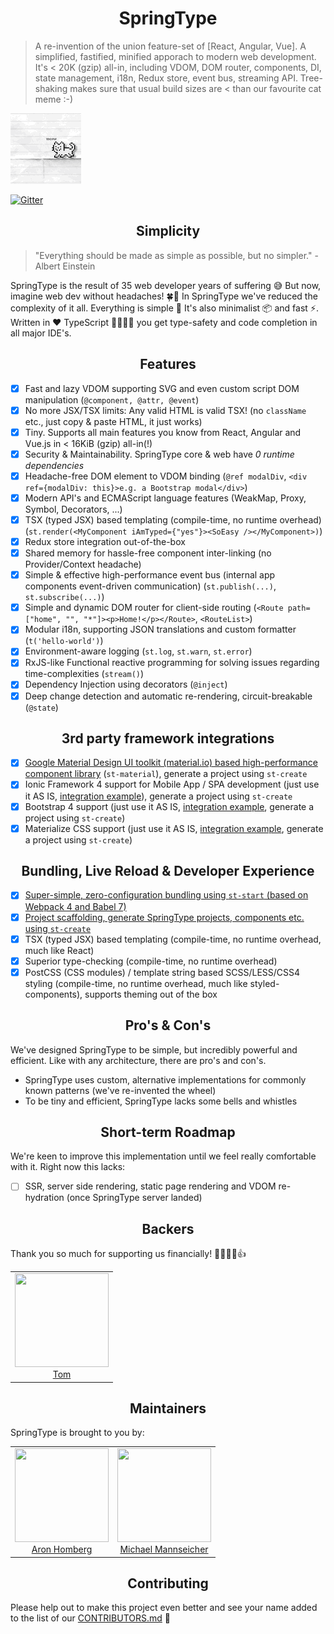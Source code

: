 <h1 align="center">SpringType</h1>

> A re-invention of the union feature-set of [React, Angular, Vue].
> A simplified, fastified, minified apporach to modern web development.
> It's < 20K (gzip) all-in, including VDOM, DOM router, components, DI, state management, i18n, Redux store, event bus, streaming API. Tree-shaking makes sure that usual build sizes are < than our favourite cat meme :-)

<img src="catmeme.gif" />

[![Gitter](https://badges.gitter.im/springtype-official/springtype.svg)](https://gitter.im/springtype-official/springtype?utm_source=badge&utm_medium=badge&utm_campaign=pr-badge)

<h2 align="center">Simplicity</h2>

> "Everything should be made as simple as possible, but no simpler." - Albert Einstein

SpringType is the result of 35 web developer years of suffering 😅 But now, imagine web dev without headaches! 🍀🎉 In SpringType we've reduced the complexity of it all. Everything is simple 🤩 It's also minimalist 📦 and fast ⚡. Written in ❤️ TypeScript 👩‍💻👨‍💻 you get type-safety and code completion in all major IDE's.

<h2 align="center">Features</h2>

- [x] Fast and lazy VDOM supporting SVG and even custom script DOM manipulation (`@component, @attr, @event`)
- [x] No more JSX/TSX limits: Any valid HTML is valid TSX! (no `className` etc., just copy & paste HTML, it just works)
- [x] Tiny. Supports all main features you know from React, Angular and Vue.js in < 16KiB (gzip) all-in(!)
- [x] Security & Maintainability. SpringType core & web have *0 runtime dependencies*
- [x] Headache-free DOM element to VDOM binding (`@ref modalDiv`, `<div ref={modalDiv: this}>e.g. a Bootstrap modal</div>`)
- [x] Modern API's and ECMAScript language features (WeakMap, Proxy, Symbol, Decorators, ...)
- [x] TSX (typed JSX) based templating (compile-time, no runtime overhead) (`st.render(<MyComponent iAmTyped={"yes"}><SoEasy /></MyComponent>)`)
- [x] Redux store integration out-of-the-box
- [x] Shared memory for hassle-free component inter-linking (no Provider/Context headache)
- [x] Simple & effective high-performance event bus (internal app components event-driven communication) (`st.publish(...)`, `st.subscribe(...)`)
- [x] Simple and dynamic DOM router for client-side routing (`<Route path=["home", "", "*"]><p>Home!</p></Route>`, `<RouteList>`)
- [x] Modular i18n, supporting JSON translations and custom formatter (`t('hello-world')`)
- [x] Environment-aware logging (`st.log`, `st.warn`, `st.error`)
- [x] RxJS-like Functional reactive programming for solving issues regarding time-complexities (`stream()`)
- [x] Dependency Injection using decorators (`@inject`)
- [x] Deep change detection and automatic re-rendering, circuit-breakable (`@state`)

<h2 align="center">3rd party framework integrations</h2>

- [x] <a href="https://github.com/springtype-org/st-material">Google Material Design UI toolkit (material.io) based high-performance component library</a> (`st-material`), generate a project using `st-create`
- [x] Ionic Framework 4 support for Mobile App / SPA development  (just use it AS IS, <a href="https://github.com/springtype-org/st-ionic-example-app">integration example</a>), generate a project using `st-create`
- [x] Bootstrap 4 support (just use it AS IS, <a href="#">integration example</a>, generate a project using `st-create`)
- [x] Materialize CSS support (just use it AS IS, <a href="#">integration example</a>, generate a project using `st-create`)

<h2 align="center">Bundling, Live Reload & Developer Experience</h2>

- [x] <a href="https://github.com/springtype-org/st-start">Super-simple, zero-configuration bundling using `st-start` (based on Webpack 4 and Babel 7)</a>
- [x] <a href="https://github.com/springtype-org/st-create">Project scaffolding, generate SpringType projects, components etc. using `st-create`</a>
- [x] TSX (typed JSX) based templating (compile-time, no runtime overhead, much like React)
- [x] Superior type-checking (compile-time, no runtime overhead)
- [x] PostCSS (CSS modules) / template string based SCSS/LESS/CSS4 styling (compile-time, no runtime overhead, much like styled-components), supports theming out of the box

<h2 align="center">Pro's & Con's</h2>

We've designed SpringType to be simple, but incredibly powerful and efficient.
Like with any architecture, there are pro's and con's.

- SpringType uses custom, alternative implementations for commonly known patterns (we've re-invented the wheel)
- To be tiny and efficient, SpringType lacks some bells and whistles

<h2 align="center">Short-term Roadmap</h2>

We're keen to improve this implementation until we feel really comfortable with it. Right now this lacks:

- [ ] SSR, server side rendering, static page rendering and VDOM re-hydration (once SpringType server landed)

<h2 align="center">Backers</h2>

Thank you so much for supporting us financially! 🙏🏻😎🥳👍

<table>
  <tbody>
    <tr>
      <td align="center">
        <img width="150" height="150"
        src="https://avatars2.githubusercontent.com/u/17221813?v=4&s=150">
        </br>
        <a href="https://github.com/jsdevtom">Tom</a>
      </td>
    </tr>
  <tbody>
</table>

<h2 align="center">Maintainers</h2>

SpringType is brought to you by:

<table>
  <tbody>
    <tr>
      <td align="center">
        <img width="150" height="150"
        src="https://avatars3.githubusercontent.com/u/454817?v=4&s=150">
        </br>
        <a href="https://github.com/kyr0">Aron Homberg</a>
      </td>
      <td align="center">
        <img width="150" height="150"
        src="https://avatars2.githubusercontent.com/u/12079044?s=150&v=4">
        </br>
        <a href="https://github.com/mansi1">Michael Mannseicher</a>
      </td>
    </tr>
  <tbody>
</table>

<h2 align="center">Contributing</h2>

Please help out to make this project even better and see your name added to the list of our
[CONTRIBUTORS.md](./CONTRIBUTORS.md) :tada:
